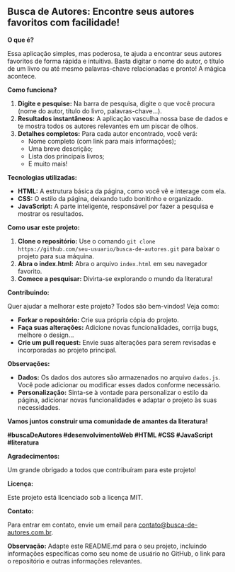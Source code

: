 ## Busca de Autores: Encontre seus autores favoritos com facilidade!

**O que é?**

Essa aplicação simples, mas poderosa, te ajuda a encontrar seus autores favoritos de forma rápida e intuitiva. Basta digitar o nome do autor, o título de um livro ou até mesmo palavras-chave relacionadas e pronto! A mágica acontece.

**Como funciona?**

1. **Digite e pesquise:** Na barra de pesquisa, digite o que você procura (nome do autor, título do livro, palavras-chave...).
2. **Resultados instantâneos:** A aplicação vasculha nossa base de dados e te mostra todos os autores relevantes em um piscar de olhos.
3. **Detalhes completos:** Para cada autor encontrado, você verá:
   * Nome completo (com link para mais informações);
   * Uma breve descrição;
   * Lista dos principais livros;
   * E muito mais!

**Tecnologias utilizadas:**

* **HTML:** A estrutura básica da página, como você vê e interage com ela.
* **CSS:** O estilo da página, deixando tudo bonitinho e organizado.
* **JavaScript:** A parte inteligente, responsável por fazer a pesquisa e mostrar os resultados.

**Como usar este projeto:**

1. **Clone o repositório:** Use o comando `git clone https://github.com/seu-usuario/busca-de-autores.git` para baixar o projeto para sua máquina.
2. **Abra o index.html:** Abra o arquivo `index.html` em seu navegador favorito.
3. **Comece a pesquisar:** Divirta-se explorando o mundo da literatura!

**Contribuindo:**

Quer ajudar a melhorar este projeto? Todos são bem-vindos! Veja como:

* **Forkar o repositório:** Crie sua própria cópia do projeto.
* **Faça suas alterações:** Adicione novas funcionalidades, corrija bugs, melhore o design...
* **Crie um pull request:** Envie suas alterações para serem revisadas e incorporadas ao projeto principal.

**Observações:**

* **Dados:** Os dados dos autores são armazenados no arquivo `dados.js`. Você pode adicionar ou modificar esses dados conforme necessário.
* **Personalização:** Sinta-se à vontade para personalizar o estilo da página, adicionar novas funcionalidades e adaptar o projeto às suas necessidades.

**Vamos juntos construir uma comunidade de amantes da literatura!**

**#buscaDeAutores #desenvolvimentoWeb #HTML #CSS #JavaScript #literatura**

**Agradecimentos:**

Um grande obrigado a todos que contribuíram para este projeto!

**Licença:**

Este projeto está licenciado sob a licença MIT.

**Contato:**

Para entrar em contato, envie um email para contato@busca-de-autores.com.br.

**Observação:** Adapte este README.md para o seu projeto, incluindo informações específicas como seu nome de usuário no GitHub, o link para o repositório e outras informações relevantes.
